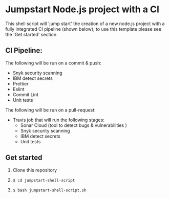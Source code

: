 # Jumpstart Node.js project with a CI

This shell script will 'jump start' the creation of a new node.js project with a fully integrated CI pipeline (shown below), to use this template please see the 'Get started' section

## CI Pipeline:

The following will be run on a commit & push:

- Snyk security scanning
- IBM detect secrets
- Prettier
- Eslint
- Commit Lint
- Unit tests

The following will be run on a pull-request:
- Travis job that will run the following stages:
   - Sonar Cloud (tool to detect bugs & vulnerabilities )
   - Snyk security scanning
   - IBM detect secrets
   - Unit tests

## Get started

1. Clone this repository
2. ```
   $ cd jumpstart-shell-script
   ```

3. ```
   $ bash jumpstart-shell-script.sh
   ```
